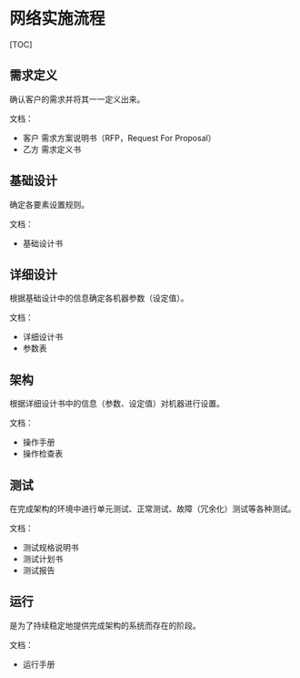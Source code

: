# 网络实施流程

[TOC]

## 需求定义

确认客户的需求并将其一一定义出来。

文档：

* 客户	需求方案说明书（RFP，Request For Proposal）
* 乙方    需求定义书

## 基础设计

确定各要素设置规则。

文档：

* 基础设计书

## 详细设计

根据基础设计中的信息确定各机器参数（设定值）。

文档：

* 详细设计书
* 参数表

## 架构

根据详细设计书中的信息（参数、设定值）对机器进行设置。

文档：

* 操作手册
* 操作检查表

## 测试

在完成架构的环境中进行单元测试、正常测试、故障（冗余化）测试等各种测试。

文档：

* 测试规格说明书
* 测试计划书
* 测试报告

## 运行

是为了持续稳定地提供完成架构的系统而存在的阶段。

文档：

* 运行手册

